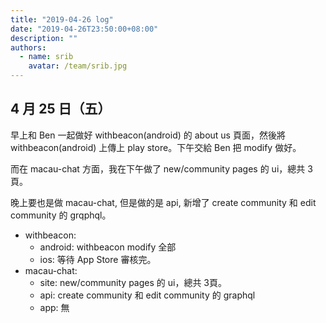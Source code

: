 ```yaml
---
title: "2019-04-26 log"
date: "2019-04-26T23:50:00+08:00"
description: ""
authors:
  - name: srib
    avatar: /team/srib.jpg
---
```


4 月 25 日（五）
---

早上和 Ben 一起做好 withbeacon(android) 的 about us 頁面，然後將 withbeacon(android) 上傳上 play store。下午交給 Ben 把 modify 做好。

而在 macau-chat 方面，我在下午做了 new/community pages 的 ui，總共 3頁。

晚上要也是做 macau-chat, 但是做的是 api, 新增了 create community 和 edit community 的 grqphql。

- withbeacon: 
  - android: withbeacon modify 全部
  - ios: 等待 App Store 審核完。
- macau-chat: 
  - site: new/community pages 的 ui，總共 3頁。
  - api: create community 和 edit community 的 graphql
  - app: 無

